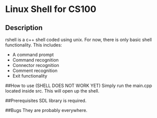 # Linux Shell for CS100
## Description

rshell is a c++ shell coded using unix. For now, there is only basic shell functionality. This includes:

* A command prompt
* Command recognition
* Connector recognition
* Comment recognition
* Exit functionality

##How to use (SHELL DOES NOT WORK YET)
Simply run the main.cpp located inside src. This will open up the shell.

##Prerequisites
SDL library is required.

##Bugs
They are probably everywhere.
